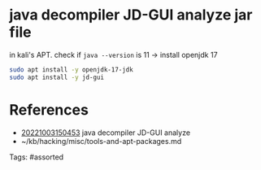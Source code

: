 # java decompiler JD-GUI analyze jar file
in kali's APT.
check if `java --version` is 11 -> install openjdk 17
```bash
sudo apt install -y openjdk-17-jdk
sudo apt install -y jd-gui
```

# References
- [20221003150453](/zet/20221003150453/) java decompiler JD-GUI analyze
- ~/kb/hacking/misc/tools-and-apt-packages.md

Tags:
    #assorted

